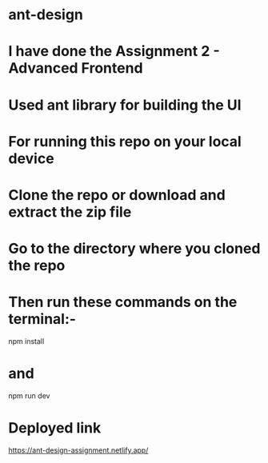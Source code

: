 # ant-design
# I have done the Assignment 2 - Advanced Frontend 
# Used ant library for building the UI

# For running this repo on your local device
# Clone the repo or download and extract the zip file 

# Go to the directory where you cloned the repo
# Then run these commands on the terminal:- 

npm install 
# and 
npm run dev


# Deployed link
https://ant-design-assignment.netlify.app/

